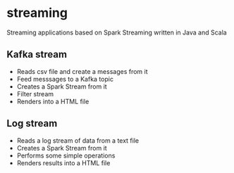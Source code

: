 # streaming
Streaming applications based on Spark Streaming written in Java and Scala

## Kafka stream
* Reads csv file and create a messages from it
* Feed messsages to a Kafka topic
* Creates a Spark Stream from it
* Filter stream
* Renders into a HTML file

## Log stream
* Reads a log stream of data from a text file
* Creates a Spark Stream from it
* Performs some simple operations
* Renders results into a HTML file
